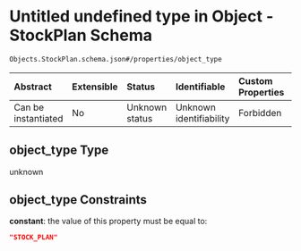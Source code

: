 # Untitled undefined type in Object - StockPlan Schema

```txt
Objects.StockPlan.schema.json#/properties/object_type
```



| Abstract            | Extensible | Status         | Identifiable            | Custom Properties | Additional Properties | Access Restrictions | Defined In                                                                                  |
| :------------------ | :--------- | :------------- | :---------------------- | :---------------- | :-------------------- | :------------------ | :------------------------------------------------------------------------------------------ |
| Can be instantiated | No         | Unknown status | Unknown identifiability | Forbidden         | Allowed               | none                | [StockPlan.schema.json*](../../schema/objects/StockPlan.schema.json "open original schema") |

## object_type Type

unknown

## object_type Constraints

**constant**: the value of this property must be equal to:

```json
"STOCK_PLAN"
```
